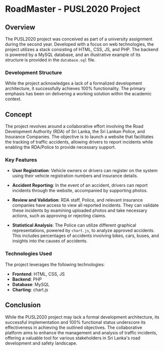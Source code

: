 # RoadMaster - PUSL2020 Project


## Overview

The PUSL2020 project was conceived as part of a university assignment during the second year. Developed with a focus on web technologies, the project utilizes a stack consisting of HTML, CSS, JS, and PHP. The backend is powered by a MySQL database, and an illustrative example of its structure is provided in the `database.sql` file.

### Development Structure

While the project acknowledges a lack of a formalized development architecture, it successfully achieves 100% functionality. The primary emphasis has been on delivering a working solution within the academic context.

## Concept

The project revolves around a collaborative effort involving the Road Development Authority (RDA) of Sri Lanka, the Sri Lankan Police, and Insurance Companies. The objective is to launch a website that facilitates the tracking of traffic accidents, allowing drivers to report incidents while enabling the RDA/Police to provide necessary support.

### Key Features

- **User Registration**: Vehicle owners or drivers can register on the system using their vehicle registration numbers and insurance details.

- **Accident Reporting**: In the event of an accident, drivers can report incidents through the website, accompanied by supporting photos.

- **Review and Validation**: RDA staff, Police, and relevant insurance companies have access to view all reported incidents. They can validate these incidents by examining uploaded photos and take necessary actions, such as approving or rejecting claims.

- **Statistical Analysis**: The Police can utilize different graphical representations, powered by `chart.js`, to analyze approved accidents. This includes percentages of accidents involving bikes, cars, buses, and insights into the causes of accidents.

### Technologies Used

The project leverages the following technologies:

- **Frontend**: HTML, CSS, JS
- **Backend**: PHP
- **Database**: MySQL
- **Charting**: chart.js

## Conclusion

While the PUSL2020 project may lack a formal development architecture, its successful implementation and 100% functional status underscore its effectiveness in achieving the outlined objectives. The collaborative platform aims to enhance the management and analysis of traffic incidents, offering a valuable tool for various stakeholders in Sri Lanka's road development and safety landscape.
